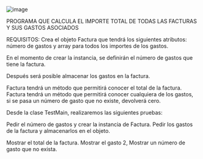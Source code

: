 ![image](https://github.com/user-attachments/assets/bf5f8707-c11b-46e1-bf9a-411918e065ad)

PROGRAMA QUE CALCULA EL IMPORTE TOTAL DE TODAS LAS FACTURAS Y SUS GASTOS ASOCIADOS

REQUISITOS: Crea el objeto Factura que tendrá los siguientes atributos: número de gastos y array para todos los importes de los gastos.

En el momento de crear la instancia, se definirán el número de gastos que tiene la factura. 

Después será posible almacenar los gastos en la factura. 

Factura tendrá un método que permitirá conocer el total de la factura. 
Factura tendrá un método que permitirá conocer cualquiera de los gastos, si se pasa un número de gasto que no existe, 
devolverá cero.



Desde la clase TestMain, realizaremos las siguientes pruebas: 

Pedir el número de gastos y crear la instancia de Factura. 
Pedir los gastos de la factura y almacenarlos en el objeto.

Mostrar el total de la factura. 
Mostrar el gasto 2,
Mostrar un  número de gasto que no exista. 



